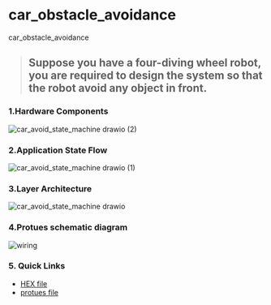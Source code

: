 # car_obstacle_avoidance
car_obstacle_avoidance
> ## **Suppose you have a four-diving wheel robot, you are required to design the system so that the robot avoid any object in front.**


### **1.Hardware Components**
![car_avoid_state_machine drawio (2)](https://github.com/hazemashrafali/car_obstacle_avoidance/assets/102700625/c0b1837a-8a0e-4789-bfe4-f1892a873a61)


### **2.Application State Flow**
![car_avoid_state_machine drawio (1)](https://github.com/hazemashrafali/car_obstacle_avoidance/assets/102700625/fb68abdc-cdc4-47c8-89ee-6f4a6615ef15)


### **3.Layer Architecture**
![car_avoid_state_machine drawio](https://github.com/hazemashrafali/car_obstacle_avoidance/assets/102700625/8c3d27f5-e9e8-437a-a768-2866d368a3b9)


### **4.Protues schematic diagram**
![wiring](https://github.com/hazemashrafali/car_obstacle_avoidance/assets/102700625/47f3d741-53b7-42f6-bb77-dff43f10e16c)


### **5. Quick Links**
- [HEX file]()
- [protues file]()
